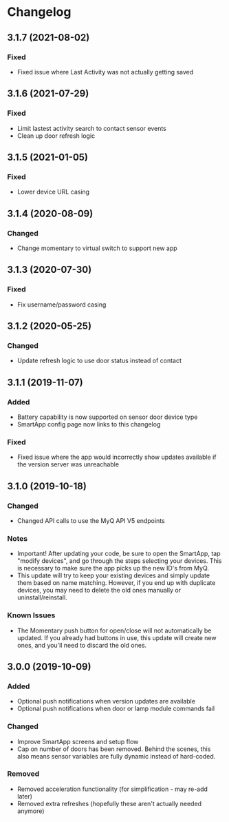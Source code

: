# Changelog

## 3.1.7 (2021-08-02)

### Fixed
 - Fixed issue where Last Activity was not actually getting saved

## 3.1.6 (2021-07-29)

### Fixed
 - Limit lastest activity search to contact sensor events
 - Clean up door refresh logic

 ## 3.1.5 (2021-01-05)

### Fixed
 - Lower device URL casing

 ## 3.1.4 (2020-08-09)

### Changed
 - Change momentary to virtual switch to support new app

## 3.1.3 (2020-07-30)

### Fixed
 - Fix username/password casing

## 3.1.2 (2020-05-25)

### Changed
 - Update refresh logic to use door status instead of contact



## 3.1.1 (2019-11-07)

### Added
 - Battery capability is now supported on sensor door device type
 - SmartApp config page now links to this changelog

### Fixed
 - Fixed issue where the app would incorrectly show updates available if the version server was unreachable

## 3.1.0 (2019-10-18)

### Changed

- Changed API calls to use the MyQ API V5 endpoints

### Notes
 - Important! After updating your code, be sure to open the SmartApp, tap "modify devices", and go through the steps selecting your devices. This is necessary to make sure the app picks up the new ID's from MyQ.
 - This update will try to keep your existing devices and simply update them based on name matching. However, if you end up with duplicate devices, you may need to delete the old ones manually or uninstall/reinstall.

### Known Issues
 - The Momentary push button for open/close will not automatically be updated. If you already had buttons in use, this update will create new ones, and you'll need to discard the old ones.

## 3.0.0 (2019-10-09)

### Added
 - Optional push notifications when version updates are available
 - Optional push notifications when door or lamp module commands fail

### Changed
 - Improve SmartApp screens and setup flow
 - Cap on number of doors has been removed. Behind the scenes, this also means sensor variables are fully
dynamic instead of hard-coded.

### Removed
 - Removed acceleration functionality (for simplification - may re-add later)
 - Removed extra refreshes (hopefully these aren't actually needed anymore)
